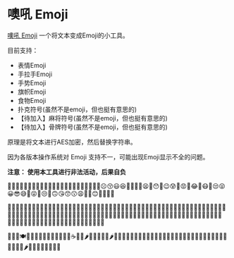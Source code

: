 # 噢吼 Emoji

[噢吼 Emoji](https://caffreysun.github.io/OHouEmoji/) 一个将文本变成Emoji的小工具。

目前支持：

- 表情Emoji
- 手拉手Emoji
- 手势Emoji
- 旗帜Emoji
- 食物Emoji
- 扑克符号(虽然不是emoji，但也挺有意思的)
- 【待加入】麻将符号(虽然不是emoji，但也挺有意思的)
- 【待加入】骨牌符号(虽然不是emoji，但也挺有意思的)

原理是将文本进行AES加密，然后替换字符串。

因为各版本操作系统对 Emoji 支持不一，可能出现Emoji显示不全的问题。

**注意： 使用本工具进行非法活动，后果自负**

🥳😂😆👹😈👹😃😒😪👹🥰😅😌🤧😟😵😩🧐😋🙁😳😖🧐☹️😚😃😆🙁🤫🤢💀😫🤤😯🤪😉😰🥵😡🤪😂👹😷🤢😒😝😀😎😅🤒😝🥰😒👿🙃😘😙😗😩🤗🤢😊🤢🤣🤪🥳

🏳️‍🌈🇧🇭🇦🇸🇻🇺🇹🇻🇺🇳🇦🇶🇬🇷🇧🇱🇺🇳🇻🇬🇦🇩🇧🇬🇵🇲🇬🇭🇸🇾🇽🇰🇪🇪🇨🇼🇭🇹🇲🇾🇮🇪🇬🇫🇮🇷🇨🇮🇦🇴🇦🇬🇮🇷🇳🇬🇹🇱🇺🇳🇮🇷🇰🇷🇵🇱🇫🇯🇧🇶🇲🇦🇲🇶🇲🇻🇫🇯🇧🇧🇺🇳🏴󠁧󠁢󠁷󠁬󠁳󠁿🇹🇭🇬🇩🇰🇲🇦🇸🇩🇴🇦🇱🇹🇨🇭🇷🇰🇾🇬🇷🇺🇳🇮🇨🇧🇬🇨🇽🇨🇮🇰🇿🇳🇨🇨🇭🇧🇷🇹🇬🇧🇧🇬🇫🏳️‍🌈

🍋🍒🍎🍽🧉🥣🍌🥓🍪🧂🥝🍇🍅🥤🧇☕️🥘🍞🌶🍟🍛🦴🥐🍖🌶🍌🍏🦴🍡🥤🍾🦴🥛🎂🥖🥦🍙🍛🍣🥯🥭🥢🥂🧃🧇🧅🍏🍞🍎🍷🥔🥑🧈🍾🥝🥦🍠🌶🌯🍙🧃🍈🍶🍓🥐🍋